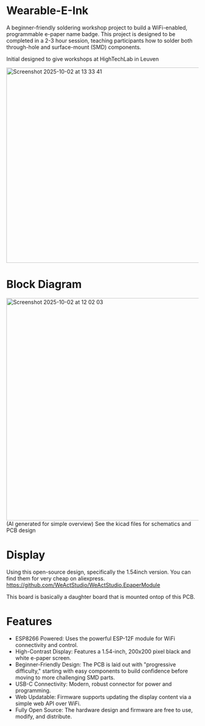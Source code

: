 # Wearable-E-Ink
A beginner-friendly soldering workshop project to build a WiFi-enabled, programmable e-paper name badge. This project is designed to be completed in a 2-3 hour session, teaching participants how to solder both through-hole and surface-mount (SMD) components.

Initial designed to give workshops at HighTechLab in Leuven

<img width="831" height="511" alt="Screenshot 2025-10-02 at 13 33 41" src="https://github.com/user-attachments/assets/696a115d-e3c6-45bc-bdda-f03f714a6274" />

# Block Diagram

<img width="1013" height="582" alt="Screenshot 2025-10-02 at 12 02 03" src="https://github.com/user-attachments/assets/fadde009-9bb9-4aa7-baa4-27244c550ea3" />
(AI generated for simple overview)
See the kicad files for schematics and PCB design

# Display

Using this open-source design, specifically the 1.54inch version. You can find them for very cheap on aliexpress.
https://github.com/WeActStudio/WeActStudio.EpaperModule

This board is basically a daughter board that is mounted ontop of this PCB.






# Features
- ESP8266 Powered: Uses the powerful ESP-12F module for WiFi connectivity and control.
- High-Contrast Display: Features a 1.54-inch, 200x200 pixel black and white e-paper screen.
- Beginner-Friendly Design: The PCB is laid out with "progressive difficulty," starting with easy components to build confidence before moving to more challenging SMD parts.
- USB-C Connectivity: Modern, robust connector for power and programming.
- Web Updatable: Firmware supports updating the display content via a simple web API over WiFi.
- Fully Open Source: The hardware design and firmware are free to use, modify, and distribute.




